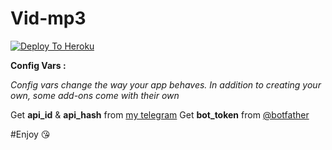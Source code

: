 # Vid-mp3




<a href="https://heroku.com/deploy">
  <img src="https://www.herokucdn.com/deploy/button.svg" alt="Deploy To Heroku">
</a>









<abbr><b>Config Vars :</b></abbr>








<i>Config vars change the way your app behaves. In addition to creating your own, some add-ons come with their own </i>

Get <b>api_id</b> & <b>api_hash</b> from <a href="https://my.telegram.org"> my telegram</a>
Get <b>bot_token</b> from <a href="https://t.me/botfather"> @botfather</a> 


#Enjoy 😘 
